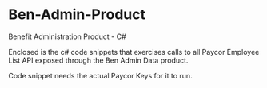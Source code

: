 # Ben-Admin-Product
Benefit Administration Product - C#

Enclosed is the c# code snippets that exercises calls to all Paycor Employee List API exposed through the Ben Admin Data product.

Code snippet needs the actual Paycor Keys for it to run.
